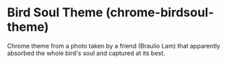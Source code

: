 Bird Soul Theme (chrome-birdsoul-theme)
======================

Chrome theme from a photo taken by a friend (Braulio Lam) that apparently absorbed the whole bird's soul and captured at its best.
